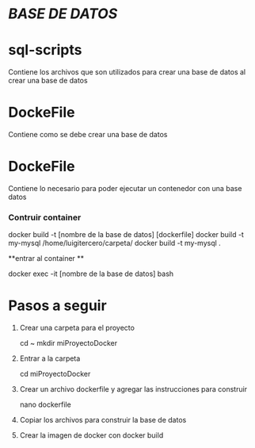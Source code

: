 # _BASE DE DATOS_

# sql-scripts 
Contiene los archivos que son utilizados para crear una base de datos al crear una base de datos

# DockeFile
Contiene como se debe crear una base de datos

# DockeFile
Contiene lo necesario para poder ejecutar un contenedor con una base datos

### Contruir container

docker build -t [nombre de la base de datos] [dockerfile]
docker build -t my-mysql /home/luigitercero/carpeta/
docker build -t my-mysql .

**entrar al container **

docker exec -it [nombre de la base de datos] bash

# Pasos a seguir
1. Crear una carpeta para el proyecto 
    
    cd ~
    mkdir miProyectoDocker
    
2. Entrar a la carpeta

    cd miProyectoDocker

3. Crear un archivo dockerfile y agregar las instrucciones para construir

    nano dockerfile

4. Copiar los archivos para construir la base de datos
5. Crear la imagen de docker con docker build


